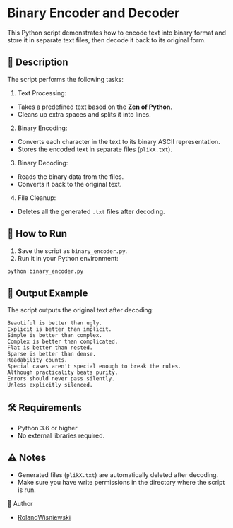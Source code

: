 # Binary Encoder and Decoder

This Python script demonstrates how to encode text into binary format and store it in separate text files, then decode it back to its original form.

## 📖 Description
The script performs the following tasks:
1. Text Processing:
  - Takes a predefined text based on the **Zen of Python**.
  - Cleans up extra spaces and splits it into lines.
2. Binary Encoding:
  - Converts each character in the text to its binary ASCII representation.
  - Stores the encoded text in separate files (`plikX.txt`).
3. Binary Decoding:
  - Reads the binary data from the files.
  - Converts it back to the original text.
4. File Cleanup:
  - Deletes all the generated `.txt` files after decoding.

## 🔧 How to Run
1. Save the script as `binary_encoder.py`.
1. Run it in your Python environment:

```bash
python binary_encoder.py
```

## 📝 Output Example
The script outputs the original text after decoding:

```
Beautiful is better than ugly.
Explicit is better than implicit.
Simple is better than complex.
Complex is better than complicated.
Flat is better than nested.
Sparse is better than dense.
Readability counts.
Special cases aren't special enough to break the rules.
Although practicality beats purity.
Errors should never pass silently.
Unless explicitly silenced.
```

## 🛠️ Requirements
* Python 3.6 or higher
* No external libraries required.
 
## ⚠️ Notes
* Generated files (`plikX.txt`) are automatically deleted after decoding.
* Make sure you have write permissions in the directory where the script is run.

👤 Author
* [RolandWisniewski](https://github.com/RolandWisniewski)
